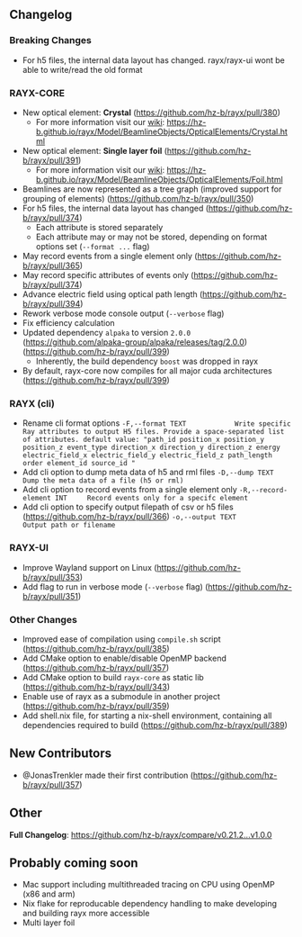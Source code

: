 ## Changelog

### Breaking Changes

* For h5 files, the internal data layout has changed. rayx/rayx-ui wont be able to write/read the old format

### RAYX-CORE
* New optical element: **Crystal** (https://github.com/hz-b/rayx/pull/380)
    * For more information visit our [wiki](https://hz-b.github.io): https://hz-b.github.io/rayx/Model/BeamlineObjects/OpticalElements/Crystal.html
* New optical element: **Single layer foil** (https://github.com/hz-b/rayx/pull/391)
    * For more information visit our [wiki](https://hz-b.github.io): https://hz-b.github.io/rayx/Model/BeamlineObjects/OpticalElements/Foil.html
* Beamlines are now represented as a tree graph (improved support for grouping of elements) (https://github.com/hz-b/rayx/pull/350)
* For h5 files, the internal data layout has changed (https://github.com/hz-b/rayx/pull/374)
    * Each attribute is stored separately
    * Each attribute may or may not be stored, depending on format options set (`--format ...` flag)
* May record events from a single element only (https://github.com/hz-b/rayx/pull/365)
* May record specific attributes of events only (https://github.com/hz-b/rayx/pull/374)
* Advance electric field using optical path length (https://github.com/hz-b/rayx/pull/394)
* Rework verbose mode console output (`--verbose` flag)
* Fix efficiency calculation
* Updated dependency `alpaka` to version `2.0.0` (https://github.com/alpaka-group/alpaka/releases/tag/2.0.0) (https://github.com/hz-b/rayx/pull/399)
    * Inherently, the build dependency `boost` was dropped in rayx
* By default, rayx-core now compiles for all major cuda architectures (https://github.com/hz-b/rayx/pull/399)

### RAYX (cli)

* Rename cli format options
`-F,--format TEXT            Write specific Ray attributes to output H5 files. Provide a space-separated list of attributes. default value: "path_id position_x position_y position_z event_type direction_x direction_y direction_z energy electric_field_x electric_field_y electric_field_z path_length order element_id source_id "`
* Add cli option to dump meta data of h5 and rml files
`-D,--dump TEXT              Dump the meta data of a file (h5 or rml)`
* Add cli option to record events from a single element only
`-R,--record-element INT     Record events only for a specifc element`
* Add cli option to specify output filepath of csv or h5 files (https://github.com/hz-b/rayx/pull/366)
`-o,--output TEXT            Output path or filename`

### RAYX-UI

* Improve Wayland support on Linux (https://github.com/hz-b/rayx/pull/353)
* Add flag to run in verbose mode (`--verbose` flag) (https://github.com/hz-b/rayx/pull/351)

### Other Changes
* Improved ease of compilation using `compile.sh` script (https://github.com/hz-b/rayx/pull/385)
* Add CMake option to enable/disable OpenMP backend (https://github.com/hz-b/rayx/pull/357)
* Add CMake option to build `rayx-core` as static lib (https://github.com/hz-b/rayx/pull/343)
* Enable use of rayx as a submodule in another project (https://github.com/hz-b/rayx/pull/359)
* Add shell.nix file, for starting a nix-shell environment, containing all dependencies required to build (https://github.com/hz-b/rayx/pull/389)

## New Contributors
* @JonasTrenkler made their first contribution (https://github.com/hz-b/rayx/pull/357)

## Other

**Full Changelog**: https://github.com/hz-b/rayx/compare/v0.21.2...v1.0.0

<!-- ### Runtime Performance Comparison -->
<!-- Runtime performance compared to the previous release (https://github.com/hz-b/rayx/tree/v0.21.2) -->

## Probably coming soon

* Mac support including multithreaded tracing on CPU using OpenMP (x86 and arm)
* Nix flake for reproducable dependency handling to make developing and building rayx more accessible
* Multi layer foil
